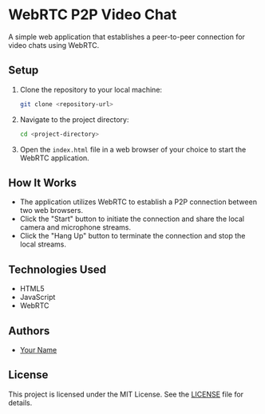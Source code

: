 # WebRTC P2P Video Chat

A simple web application that establishes a peer-to-peer connection for video chats using WebRTC.

## Setup

1. Clone the repository to your local machine:

    ```bash
    git clone <repository-url>
    ```

2. Navigate to the project directory:

    ```bash
    cd <project-directory>
    ```

3. Open the `index.html` file in a web browser of your choice to start the WebRTC application.

## How It Works

- The application utilizes WebRTC to establish a P2P connection between two web browsers.
- Click the "Start" button to initiate the connection and share the local camera and microphone streams.
- Click the "Hang Up" button to terminate the connection and stop the local streams.

## Technologies Used

- HTML5
- JavaScript
- WebRTC

## Authors

- [Your Name](https://github.com/your-username)

## License

This project is licensed under the MIT License. See the [LICENSE](LICENSE) file for details.
